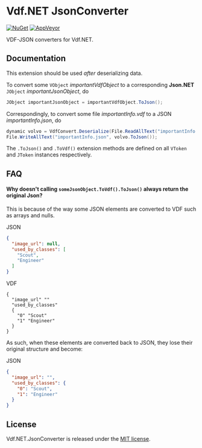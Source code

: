# Vdf.NET JsonConverter

[![NuGet](https://img.shields.io/nuget/v/Gameloop.Vdf.JsonConverter.svg?style=flat-square)](https://www.nuget.org/packages/Gameloop.Vdf.JsonConverter)
[![AppVeyor](https://img.shields.io/appveyor/ci/Shravan2x/gameloop-vdf-jsonconverter.svg?maxAge=2592000&style=flat-square)](https://ci.appveyor.com/project/Shravan2x/gameloop-vdf-jsonconverter)

VDF-JSON converters for Vdf.NET.

## Documentation

This extension should be used _after_ deserializing data.

To convert some `VObject` _importantVdfObject_ to a corresponding **Json.NET** `JObject` _importantJsonObject_, do
```c#
JObject importantJsonObject = importantVdfObject.ToJson();
```

Correspondingly, to convert some file _importantInfo.vdf_ to a JSON _importantInfo.json_, do
```c#
dynamic volvo = VdfConvert.Deserialize(File.ReadAllText("importantInfo.vdf"));
File.WriteAllText("importantInfo.json", volvo.ToJson());
```
The `.ToJson()` and `.ToVdf()` extension methods are defined on all `VToken` and `JToken` instances respectively.

## FAQ

#### Why doesn't calling `someJsonObject.ToVdf().ToJson()` always return the original Json?

This is because of the way some JSON elements are converted to VDF such as arrays and nulls.

JSON
```json
{
  "image_url": null,
  "used_by_classes": [
    "Scout",
    "Engineer"
  ]
}
```
VDF
```
{
  "image_url" ""
  "used_by_classes"
  {
    "0" "Scout"
    "1" "Engineer"
  }
}
```

As such, when these elements are converted back to JSON, they lose their original structure and become:

JSON
```json
{
  "image_url": "",
  "used_by_classes": {
    "0": "Scout",
    "1": "Engineer"
  }
}
```

## License

Vdf.NET.JsonConverter is released under the [MIT license](https://opensource.org/licenses/MIT).

